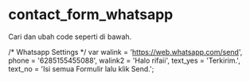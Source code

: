 # contact_form_whatsapp

Cari dan ubah code seperti di bawah.

/* Whatsapp Settings */
var walink = 'https://web.whatsapp.com/send',
    phone = '6285155455088',
    walink2 = 'Halo rifaii',
    text_yes = 'Terkirim.',
    text_no = 'Isi semua Formulir lalu klik Send.';
